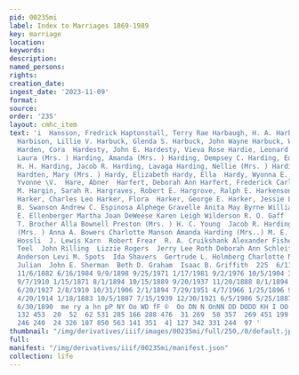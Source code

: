 ```yaml
---
pid: 00235mi
label: Index to Marriages 1869-1989
key: marriage
location: 
keywords: 
description: 
named_persons: 
rights: 
creation_date: 
ingest_date: '2023-11-09'
format: 
source: 
order: '235'
layout: cmhc_item
text: 'i  Hansson, Fredrick Haptonstall, Terry Rae Harbaugh, H. A. Harbin, David Allen
  Harbison, Lillie V. Harbuck, Glenda S. Harbuck, John Wayne Harbuck, William Lee
  Harden, Cora  Hardesty, John E. Hardesty, Vieva Rose Hardie, Leonard A. Hardin,
  Laura (Mrs. ) Harding, Amanda (Mrs. ) Harding, Dempsey C. Harding, Edgar E. Harding,
  H. H. Harding, Jacob R. Harding, Lavaga Harding, Nellie (Mrs. ) Harding, Wilma J.
  Hardten, Mary (Mrs. ) Hardy, Elizabeth Hardy, Ella  Hardy, Wyonna E. (Mrs. ) Hardy,
  Yvonne \V.  Hare, Abner  Harfert, Deborah Ann Harfert, Frederick Carl Harfst, Alvina
  M. Hargin, Sarah R. Hargraves, Robert E. Hargrove, Ralph E. Harkenson, Harry C.
  Harker, Charles Leo Harker, Flora  Harker, George E. Harker, Jessie L.  Blanche
  B. Swanson Andrew C. Espinosa Alphege Gravelle Anita May Byrne William Sain  James
  E. Ellenberger Martha Joan DeWeese Karen Leigh Wilderson R. O. Gaff  Rose Glick  Wayne
  T. Brocher Alla Bownell Preston (Mrs. ) H. C. Young  Jacob R. Harding Laura Gilmore
  (Mrs. ) Anna A. Bowers Charlotte Manson Amanda Harding (Mrs..) M. E. Guilbault Martin
  Hossli  J. Lewis Karn  Robert Frear  R. A. Cruikshank Alexander Fisher Ottis A.
  Teel  John Rilling  Lizzie Rogers  Jerry Lee Roth Deborah Ann Schleif Samuel Jerome
  Anderson Levi M. Spots  Ida Shavers  Gertrude L. Holmberg Charlotte Newman Elizabeth
  Julian  John E. Sherman  Beth D. Graham  Isaac B. Griffith  225  6/11/1916 6/16/1979
  11/6/1882 6/16/1984 9/9/1898 9/25/1971 1/17/1981 9/2/1976 10/5/1904 3/23/1926 12/24/1954
  9/7/1910 1/15/1871 8/1/1894 10/15/1889 9/20/1937 11/20/1888 8/1/1894 9/14/1909 6/14/1902
  6/20/1927 2/8/1910 10/31/1906 2/1/1894 7/29/1951 4/7/1966 1/25/1896 9/17/1988 8/11/1979
  4/20/1914 1/18/1883 10/5/1887 7/15/1939 12/30/1921 6/5/1906 5/25/1887 10/5/1973
  6/30/1890  me ry a hn pP NY Oo WD fF ©  Oo DN N OnNN DD DODD KH I OO OO NI  30 820
  132 453  20  52  62 531 285 166 288 476  31 269  58 357  269 451 199 182 463 364
  246 240  24 326 187 850 563 141 351  4] 127 342 331 244  97 '
thumbnail: "/img/derivatives/iiif/images/00235mi/full/250,/0/default.jpg"
full: 
manifest: "/img/derivatives/iiif/00235mi/manifest.json"
collection: life
---
```

